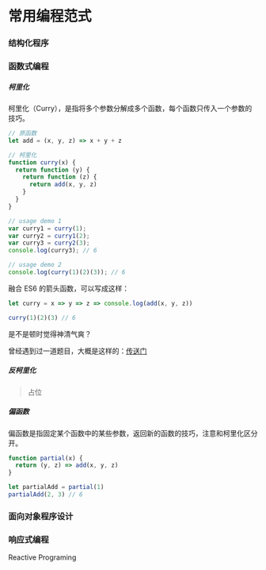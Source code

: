 # 常用编程范式

### 结构化程序

### 函数式编程

##### 柯里化

柯里化（Curry），是指将多个参数分解成多个函数，每个函数只传入一个参数的技巧。

```js
// 原函数
let add = (x, y, z) => x + y + z

// 柯里化
function curry(x) {
  return function (y) {
    return function (z) {
      return add(x, y, z)
    }
  }
}

// usage demo 1
var curry1 = curry(1);
var curry2 = curry1(2);
var curry3 = curry2(3);
console.log(curry3); // 6

// usage demo 2
console.log(curry(1)(2)(3)); // 6

```

融合 ES6 的箭头函数，可以写成这样：
```js
let curry = x => y => z => console.log(add(x, y, z))

curry(1)(2)(3) // 6
```
是不是顿时觉得神清气爽？

曾经遇到过一道题目，大概是这样的：[传送门](../others/interview.md#题目二（函数式编程）)

##### 反柯里化

> 占位

##### 偏函数

偏函数是指固定某个函数中的某些参数，返回新的函数的技巧，注意和柯里化区分开。

```javascript
function partial(x) {
  return (y, z) => add(x, y, z)
}

let partialAdd = partial(1)
partialAdd(2, 3) // 6
```




### 面向对象程序设计

### 响应式编程

Reactive Programing
